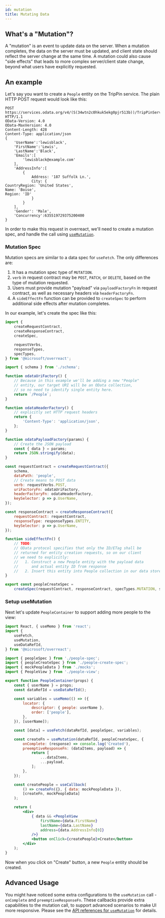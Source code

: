 ```yaml
---
id: mutation
title: Mutating Data 
---
```


## What's a "Mutation"?

A "mutation" is an event to update data on the server. When a mutation completes, the data on the server must be updated, and client state should reflect the server change at the same time. A mutation could also cause "side effects" that leads to more complex server/client state change, beyond what users have explicitly requested.

## An example

Let's say you want to create a `People` entity on the TripPin service. The plain 
HTTP POST request would look like this:

```
POST https://services.odata.org/v4/(S(34wtn2c0hkuk5ekg0pjr513b))/TripPinServiceRW/People HTTP/1.1
OData-Version: 4.0
OData-MaxVersion: 4.0
Content-Length: 428
Content-Type: application/json
{
    'UserName':'lewisblack',
    'FirstName':'Lewis',
    'LastName':'Black',
    'Emails':[
        'lewisblack@example.com'
    ],
    'AddressInfo':[
        {
            Address: '187 Suffolk Ln.',
            City: {
CountryRegion: 'United States',
Name: 'Boise',
Region: 'ID'
            }
        }
    ],
    'Gender': 'Male',
    'Concurrency':635519729375200400
}
```

In order to make this request in overreact, we'll need to create a mutation spec, and handle the call using [`useMutation`](/api/use_mutation).

### Mutation Spec

Mutation specs are similar to a data spec for `useFetch`. The only differences are:
1. It has a mutation spec type of `MUTATION`.
1. `verb` in request contract may be `POST`, `PATCH`, or `DELETE`, based on the type of mutation requested.
2. Users must provide mutation "payload" via `payloadFactoryFn` in request contract, as well as necessary headers via `headerFactoryFn`.
3. A `sideEffectFn` function can be provided to `createSpec` to perform additional side effects after mutation completes.

In our example, let's create the spec like this:

```javascript title="people-create-spec.js"
import {
    createRequestContract,
    createResponseContract,
    createSpec,

    requestVerbs,
    responseTypes,
    specTypes,
} from '@microsoft/overreact';

import { schema } from './schema';

function odataUriFactory() {
    // Because in this example we'll be adding a new "People"
    // entity, our target URI will be an OData collection,
    // so no need to identify single entity here.
    return `/People`;
}

function odataHeaderFactory() {
    // explicitly set HTTP request headers
    return {
        'Content-Type': 'application/json',
    };
}

function odataPayloadFactory(params) {
    // Create the JSON payload
    const { data } = params;
    return JSON.stringify(data);
}

const requestContract = createRequestContract({
    schema,
    dataPath: 'people',
    // Create means to POST data
    verb: requestVerbs.POST,
    uriFactoryFn: odataUriFactory,
    headerFactoryFn: odataHeaderFactory,
    keySelector: p => p.UserName,
});

const responseContract = createResponseContract({
    requestContract: requestContract,
    responseType: responseTypes.ENTITY,
    keySelector: p => p.UserName,
});

function sideEffectFn() {
    // TODO:
    // OData protocol specifies that only the ID/ETag shall be 
    // returned for entity creation requests, so on our client
    // we need to explicitly:
    //   1. Construct a new People entity with the payload data
    //      and actual entity ID from response
    //   2. Insert this entity into People collection in our data store
}

export const peopleCreateSpec = 
    createSpec(requestContract, responseContract, specTypes.MUTATION, sideEffectFn);
```

### Setup useMutation

Next let's update `PeopleContainer` to support adding more people to the view:

```jsx {4,9-10,26-39,48} title="people-container.js"
import React, { useMemo } from 'react';
import { 
    useFetch,
    useMutation,
    useDataRefId,
} from '@microsoft/overreact';

import { peopleSpec } from './people-spec';
import { peopleCreateSpec } from './people-create-spec';
import { mockPeopleData } from './mocks';
import { PeopleView } from './people-view';

export function PeopleContainer(props) {
    const { userName } = props;
    const dataRefId = useDataRefId();

    const variables = useMemo(() => ({
        locator: {
            descriptor: { people: userName },
            order: ['people'],
        },
    }), [userName]);

    const [data] = useFetch(dataRefId, peopleSpec, variables);

    const createFn = useMutation(dataRefId, peopleCreateSpec, {
        onComplete: (response) => console.log('Created'),
        preemptiveResponseFn: (dataItems, payload) => {
            return [
                ...dataItems,
                ...payload,
            ];
        },
    });

    const createPeople = useCallback(
        () => createFn({}, { data: mockPeopleData }), 
        [createFn, mockPeopleData]
    );

    return (
        <div>
            { data && <PeopleView 
                firstName={data.FirstName}
                lastName={data.LastName}
                address={data.AddressInfo[0]}
            />}
            <button onClick={createPeople}>Create</button>
        </div>
    );
}
```

Now when you click on "Create" button, a new `People` entity should be created.

## Advanced Usage

You might have noticed some extra configurations to the `useMutation` call - `onComplete` and `preemptiveResponseFn`. These callbacks provide extra capabilities to the mutation call, to support advanced scenarios to make UI more responsive. Please see the [API references for `useMutation`](/api/use_mutation) for details.


